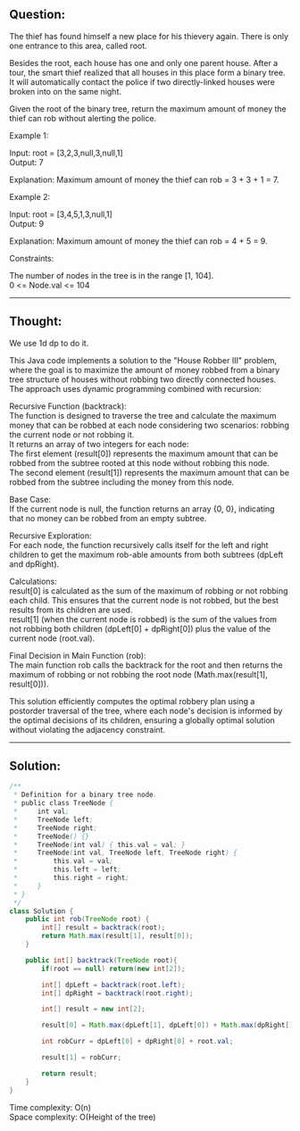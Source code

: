 ## Question:

The thief has found himself a new place for his thievery again. There is only one entrance to this area, called root.  

Besides the root, each house has one and only one parent house. After a tour, the smart thief realized that all houses in this place form a binary tree. It will automatically contact the police if two directly-linked houses were broken into on the same night.  

Given the root of the binary tree, return the maximum amount of money the thief can rob without alerting the police.  

Example 1:  

Input: root = [3,2,3,null,3,null,1]  
Output: 7  

Explanation: Maximum amount of money the thief can rob = 3 + 3 + 1 = 7.  

Example 2:  

Input: root = [3,4,5,1,3,null,1]  
Output: 9  

Explanation: Maximum amount of money the thief can rob = 4 + 5 = 9.  

Constraints:  

The number of nodes in the tree is in the range [1, 104].  
0 <= Node.val <= 104  

---
## Thought:
We use 1d dp to do it.

This Java code implements a solution to the "House Robber III" problem, where the goal is to maximize the amount of money robbed from a binary tree structure of houses without robbing two directly connected houses. The approach uses dynamic programming combined with recursion:  

Recursive Function (backtrack):  
The function is designed to traverse the tree and calculate the maximum money that can be robbed at each node considering two scenarios: robbing the current node or not robbing it.  
It returns an array of two integers for each node:  
The first element (result[0]) represents the maximum amount that can be robbed from the subtree rooted at this node without robbing this node.  
The second element (result[1]) represents the maximum amount that can be robbed from the subtree including the money from this node.  

Base Case:  
If the current node is null, the function returns an array {0, 0}, indicating that no money can be robbed from an empty subtree.  

Recursive Exploration:  
For each node, the function recursively calls itself for the left and right children to get the maximum rob-able amounts from both subtrees (dpLeft and dpRight).  

Calculations:  
result[0] is calculated as the sum of the maximum of robbing or not robbing each child. This ensures that the current node is not robbed, but the best results from its children are used.  
result[1] (when the current node is robbed) is the sum of the values from not robbing both children (dpLeft[0] + dpRight[0]) plus the value of the current node (root.val).  

Final Decision in Main Function (rob):  
The main function rob calls the backtrack for the root and then returns the maximum of robbing or not robbing the root node (Math.max(result[1], result[0])).  

This solution efficiently computes the optimal robbery plan using a postorder traversal of the tree, where each node's decision is informed by the optimal decisions of its children, ensuring a globally optimal solution without violating the adjacency constraint.  

---
## Solution:
```Java
/**
 * Definition for a binary tree node.
 * public class TreeNode {
 *     int val;
 *     TreeNode left;
 *     TreeNode right;
 *     TreeNode() {}
 *     TreeNode(int val) { this.val = val; }
 *     TreeNode(int val, TreeNode left, TreeNode right) {
 *         this.val = val;
 *         this.left = left;
 *         this.right = right;
 *     }
 * }
 */
class Solution {
    public int rob(TreeNode root) {
        int[] result = backtrack(root);
        return Math.max(result[1], result[0]);
    }

    public int[] backtrack(TreeNode root){
        if(root == null) return(new int[2]);

        int[] dpLeft = backtrack(root.left);
        int[] dpRight = backtrack(root.right);

        int[] result = new int[2];

        result[0] = Math.max(dpLeft[1], dpLeft[0]) + Math.max(dpRight[1], dpRight[0]);

        int robCurr = dpLeft[0] + dpRight[0] + root.val;

        result[1] = robCurr;

        return result;
    }
}
```
Time complexity: O(n)  
Space complexity: O(Height of the tree)
